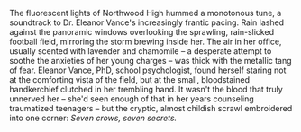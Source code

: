 The fluorescent lights of Northwood High hummed a monotonous tune, a soundtrack to Dr. Eleanor Vance's increasingly frantic pacing.  Rain lashed against the panoramic windows overlooking the sprawling, rain-slicked football field, mirroring the storm brewing inside her.  The air in her office, usually scented with lavender and chamomile – a desperate attempt to soothe the anxieties of her young charges – was thick with the metallic tang of fear.  Eleanor Vance, PhD, school psychologist, found herself staring not at the comforting vista of the field, but at the small, bloodstained handkerchief clutched in her trembling hand.  It wasn't the blood that truly unnerved her – she'd seen enough of that in her years counseling traumatized teenagers – but the cryptic, almost childish scrawl embroidered into one corner:  *Seven crows, seven secrets.*
